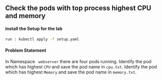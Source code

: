 ## Check the pods with top process highest CPU and memory
#### install the Setup for the lab
```sh
run : kubectl apply -f setup.yaml
```
#### Problem Statement
In Namespace ``` webserver``` there are four pods running. Identify the pod which has highest ``` CPU ``` and save the pod name in ``` cpu.txt ```. Identify the pod which has highest ``` Memory ``` and save the pod name in ``` memory.txt ```. 
